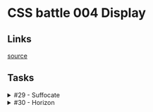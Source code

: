 # CSS battle 004 Display

## Links
[source](https://cssbattle.dev/battle/5)

## Tasks

<details>
  <summary>#29 - Suffocate</summary>

  [Task](https://cssbattle.dev/play/29)

    <p a><p b><p c><p d>
    <style>
      * {
        background: #1A4341;
        margin: 0;
      }
      p {
        float: left;
        width: 50vw;
        height: 50vh;
        background: #F3AC3C;
      }
      [a] {
        border-radius: 0 0 100px 0;
      }
      [b] {
        border-radius: 0 0 0 100px;
      }
      [c] {
        border-radius: 0 100px 0 0;
      }
      [d] {
        border-radius: 100px 0 0 0;
      }
    </style>

</details>

<details>
  <summary>#30 - Horizon</summary>

  [Task](https://cssbattle.dev/play/30)

    <style>
      body {
        background: linear-gradient(#F7EC7D 50px, 0, #E38F66 100px, 0, #AA445F 200px, 0, #62306D);
      }
    </style>

</details>

